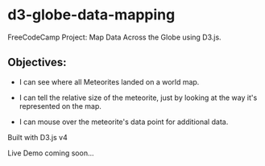 # d3-globe-data-mapping
FreeCodeCamp Project: Map Data Across the Globe using D3.js.

## Objectives:

- I can see where all Meteorites landed on a world map.

- I can tell the relative size of the meteorite, just by looking at the way it's represented on the map.

- I can mouse over the meteorite's data point for additional data.

Built with D3.js v4

Live Demo coming soon...
